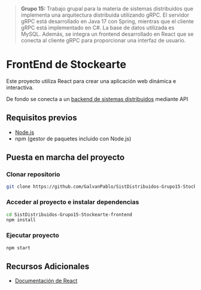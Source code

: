 > **Grupo 15:** Trabajo grupal para la materia de sistemas distribuidos que implementa una arquitectura distribuida utilizando gRPC. El servidor gRPC está desarrollado en Java 17 con Spring, mientras que el cliente gRPC está implementado en C#. La base de datos utilizada es MySQL. Además, se integra un frontend desarrollado en React que se conecta al cliente  gRPC para proporcionar una interfaz de usuario.

> 

# FrontEnd de Stockearte
Este proyecto utiliza React para crear una aplicación web dinámica e interactiva.

De fondo se conecta a un [backend de sistemas distribuidos](https://github.com/FrancoPonce14/SistDistribuidos-Grupo15-Stockearte-backend) mediante API

## Requisitos previos

* [Node.js](https://nodejs.org/en/download/package-manager/current)
* npm (gestor de paquetes incluido con Node.js)

## Puesta en marcha del proyecto
### Clonar repositorio
```bash
git clone https://github.com/GalvanPablo/SistDistribuidos-Grupo15-Stockearte-frontend.git
```
### Acceder al proyecto e instalar dependencias
```bash
cd SistDistribuidos-Grupo15-Stockearte-frontend
npm install
```
### Ejecutar proyecto
```bash
npm start
```

## Recursos Adicionales

- [Documentación de React](https://es.react.dev/learn)
